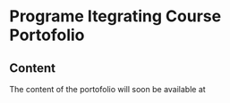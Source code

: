 # Programe Itegrating Course Portofolio

## Content

The content of the portofolio will soon be available at 